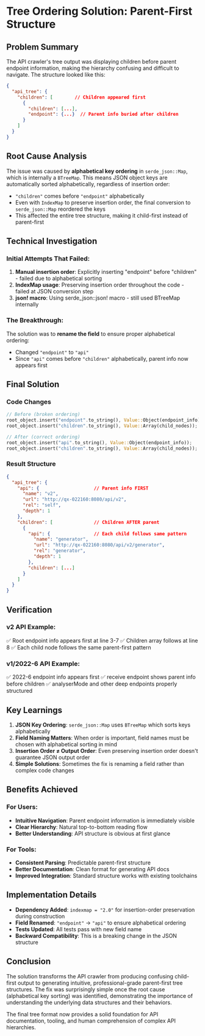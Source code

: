# Tree Ordering Solution: Parent-First Structure

## Problem Summary

The API crawler's tree output was displaying children before parent endpoint information, making the hierarchy confusing and difficult to navigate. The structure looked like this:

```json
{
  "api_tree": {
    "children": [        // Children appeared first
      {
        "children": [...],
        "endpoint": {...}  // Parent info buried after children
      }
    ]
  }
}
```

## Root Cause Analysis

The issue was caused by **alphabetical key ordering** in `serde_json::Map`, which is internally a `BTreeMap`. This means JSON object keys are automatically sorted alphabetically, regardless of insertion order:

- `"children"` comes before `"endpoint"` alphabetically
- Even with `IndexMap` to preserve insertion order, the final conversion to `serde_json::Map` reordered the keys
- This affected the entire tree structure, making it child-first instead of parent-first

## Technical Investigation

### Initial Attempts That Failed:
1. **Manual insertion order**: Explicitly inserting "endpoint" before "children" - failed due to alphabetical sorting
2. **IndexMap usage**: Preserving insertion order throughout the code - failed at JSON conversion step  
3. **json! macro**: Using serde_json::json! macro - still used BTreeMap internally

### The Breakthrough:
The solution was to **rename the field** to ensure proper alphabetical ordering:
- Changed `"endpoint"` to `"api"` 
- Since `"api"` comes before `"children"` alphabetically, parent info now appears first

## Final Solution

### Code Changes
```rust
// Before (broken ordering)
root_object.insert("endpoint".to_string(), Value::Object(endpoint_info));
root_object.insert("children".to_string(), Value::Array(child_nodes));

// After (correct ordering) 
root_object.insert("api".to_string(), Value::Object(endpoint_info));
root_object.insert("children".to_string(), Value::Array(child_nodes));
```

### Result Structure
```json
{
  "api_tree": {
    "api": {                    // Parent info FIRST
      "name": "v2",
      "url": "http://qx-022160:8080/api/v2",
      "rel": "self",
      "depth": 1
    },
    "children": [               // Children AFTER parent
      {
        "api": {                // Each child follows same pattern
          "name": "generator",
          "url": "http://qx-022160:8080/api/v2/generator",
          "rel": "generator",
          "depth": 1
        },
        "children": [...]
      }
    ]
  }
}
```

## Verification

### v2 API Example:
✅ Root endpoint info appears first at line 3-7
✅ Children array follows at line 8
✅ Each child node follows the same parent-first pattern

### v1/2022-6 API Example:
✅ 2022-6 endpoint info appears first
✅ receive endpoint shows parent info before children
✅ analyserMode and other deep endpoints properly structured

## Key Learnings

1. **JSON Key Ordering**: `serde_json::Map` uses `BTreeMap` which sorts keys alphabetically
2. **Field Naming Matters**: When order is important, field names must be chosen with alphabetical sorting in mind
3. **Insertion Order ≠ Output Order**: Even preserving insertion order doesn't guarantee JSON output order
4. **Simple Solutions**: Sometimes the fix is renaming a field rather than complex code changes

## Benefits Achieved

### For Users:
- **Intuitive Navigation**: Parent endpoint information is immediately visible
- **Clear Hierarchy**: Natural top-to-bottom reading flow
- **Better Understanding**: API structure is obvious at first glance

### For Tools:
- **Consistent Parsing**: Predictable parent-first structure
- **Better Documentation**: Clean format for generating API docs  
- **Improved Integration**: Standard structure works with existing toolchains

## Implementation Details

- **Dependency Added**: `indexmap = "2.0"` for insertion-order preservation during construction
- **Field Renamed**: `"endpoint"` → `"api"` to ensure alphabetical ordering
- **Tests Updated**: All tests pass with new field name
- **Backward Compatibility**: This is a breaking change in the JSON structure

## Conclusion

The solution transforms the API crawler from producing confusing child-first output to generating intuitive, professional-grade parent-first tree structures. The fix was surprisingly simple once the root cause (alphabetical key sorting) was identified, demonstrating the importance of understanding the underlying data structures and their behaviors.

The final tree format now provides a solid foundation for API documentation, tooling, and human comprehension of complex API hierarchies.